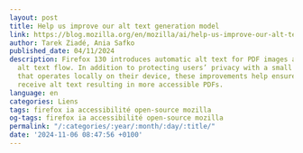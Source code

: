 ```yaml
---
layout: post
title: Help us improve our alt text generation model
link: https://blog.mozilla.org/en/mozilla/ai/help-us-improve-our-alt-text-generation-model/
author: Tarek Ziadé, Ania Safko
published_date: 04/11/2024
description: Firefox 130 introduces automatic alt text for PDF images and an improved
  alt text flow. In addition to protecting users’ privacy with a small language model
  that operates locally on their device, these improvements help ensure more images
  receive alt text resulting in more accessible PDFs.
language: en
categories: Liens
tags: firefox ia accessibilité open-source mozilla
og-tags: firefox ia accessibilité open-source mozilla
permalink: "/:categories/:year/:month/:day/:title/"
date: '2024-11-06 08:47:56 +0100'
---
```

